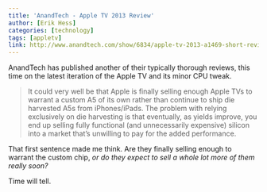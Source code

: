 ```yaml
---
title: 'AnandTech - Apple TV 2013 Review'
author: [Erik Hess]
categories: [technology]
tags: [appletv]
link: http://www.anandtech.com/show/6834/apple-tv-2013-a1469-short-review-analysis-of-a-new-a5
---
```


AnandTech has published another of their typically thorough reviews, this time on the latest iteration of the Apple TV and its minor CPU tweak.

> It could very well be that Apple is finally selling enough Apple TVs to warrant a custom A5 of its own rather than continue to ship die harvested A5s from iPhones/iPads. The problem with relying exclusively on die harvesting is that eventually, as yields improve, you end up selling fully functional (and unnecessarily expensive) silicon into a market that’s unwilling to pay for the added performance. 

That first sentence made me think. Are they finally selling enough to warrant the custom chip, *or do they expect to sell a whole lot more of them really soon?*

Time will tell.